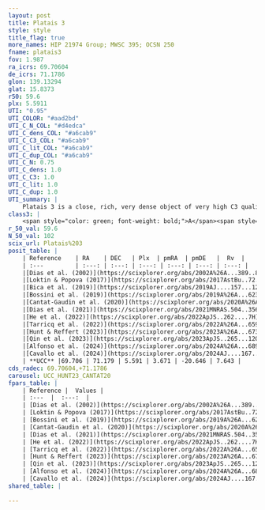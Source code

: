 ```yaml
---
layout: post
title: Platais 3
style: style
title_flag: true
more_names: HIP 21974 Group; MWSC 395; OCSN 250
fname: platais3
fov: 1.987
ra_icrs: 69.70604
de_icrs: 71.1786
glon: 139.13294
glat: 15.8373
r50: 59.6
plx: 5.5911
UTI: "0.95"
UTI_COLOR: "#aad2bd"
UTI_C_N_COL: "#d4edca"
UTI_C_dens_COL: "#a6cab9"
UTI_C_C3_COL: "#a6cab9"
UTI_C_lit_COL: "#a6cab9"
UTI_C_dup_COL: "#a6cab9"
UTI_C_N: 0.75
UTI_C_dens: 1.0
UTI_C_C3: 1.0
UTI_C_lit: 1.0
UTI_C_dup: 1.0
UTI_summary: |
    Platais 3 is a close, rich, very dense object of very high C3 quality. It is very well-studied in the literature.
class3: |
    <span style="color: green; font-weight: bold;">A</span><span style="color: green; font-weight: bold;">A</span>
r_50_val: 59.6
N_50_val: 102
scix_url: Platais%203
posit_table: |
    | Reference    | RA    | DEC   | Plx  | pmRA  | pmDE   |  Rv  |
    | :---         | :---: | :---: | :---: | :---: | :---: | :---: |
    |[Dias et al. (2002)](https://scixplorer.org/abs/2002A%26A...389..871D) | 70.404 | 71.237 | -- | 3.84 | -21.35 | 7.0 |
    |[Loktin & Popova (2017)](https://scixplorer.org/abs/2017AstBu..72..257L) | 70.41 | 71.238 | -- | 3.84 | -21.35 | 7.0 |
    |[Bica et al. (2019)](https://scixplorer.org/abs/2019AJ....157...12B) | 70.374 | 71.236 | -- | -- | -- | -- |
    |[Bossini et al. (2019)](https://scixplorer.org/abs/2019A%26A...623A.108B) | 69.976 | 71.28 | -- | -- | -- | -- |
    |[Cantat-Gaudin et al. (2020)](https://scixplorer.org/abs/2020A%26A...640A...1C) | 69.976 | 71.28 | 5.62 | 3.616 | -20.931 | -- |
    |[Dias et al. (2021)](https://scixplorer.org/abs/2021MNRAS.504..356D) | 69.801 | 71.261 | 5.604 | 3.649 | -20.905 | 7.949 |
    |[He et al. (2022)](https://scixplorer.org/abs/2022ApJS..262....7H) | 69.086 | 71.264 | 5.598 | 3.787 | -20.702 | -- |
    |[Tarricq et al. (2022)](https://scixplorer.org/abs/2022A%26A...659A..59T) | 68.107 | 71.226 | 5.591 | 4.013 | -20.646 | -- |
    |[Hunt & Reffert (2023)](https://scixplorer.org/abs/2023A%26A...673A.114H) | 68.406 | 71.489 | 5.622 | 3.767 | -20.681 | 7.694 |
    |[Qin et al. (2023)](https://scixplorer.org/abs/2023ApJS..265...12Q) | 69.77 | 71.29 | 5.68 | 3.16 | -20.97 | 7.46 |
    |[Alfonso et al. (2024)](https://scixplorer.org/abs/2024A%26A...689A..18A) | 70.13 | 71.019 | 5.581 | 3.492 | -20.708 | -- |
    |[Cavallo et al. (2024)](https://scixplorer.org/abs/2024AJ....167...12C) | 69.332 | 71.202 | 5.625 | -- | -- | -- |
    | **UCC** |69.706 | 71.179 | 5.591 | 3.671 | -20.646 | 7.643 | 
cds_radec: 69.70604,+71.1786
carousel: UCC_HUNT23_CANTAT20
fpars_table: |
    | Reference |  Values |
    | :---  |  :---:  |
    | [Dias et al. (2002)](https://scixplorer.org/abs/2002A%26A...389..871D) | `E(B-V)=0.1, Dist=200.0, Age=8.7` |
    | [Loktin & Popova (2017)](https://scixplorer.org/abs/2017AstBu..72..257L) | `E(B-V)=0.1, Dmod=6.883, logt=8.7` |
    | [Bossini et al. (2019)](https://scixplorer.org/abs/2019A%26A...623A.108B) | `AV=0.221, Dist=6.097, logA=8.319, Fe/H=0.0` |
    | [Cantat-Gaudin et al. (2020)](https://scixplorer.org/abs/2020A%26A...640A...1C) | `AVNN=0, DMNN=6.25, AgeNN=8.25` |
    | [Dias et al. (2021)](https://scixplorer.org/abs/2021MNRAS.504..356D) | `Av=0.077, Dist=179, logage=8.261, [Fe/H]=-0.007` |
    | [He et al. (2022)](https://scixplorer.org/abs/2022ApJS..262....7H) | `A0=0.3, logAge=8.2` |
    | [Tarricq et al. (2022)](https://scixplorer.org/abs/2022A%26A...659A..59T) | `Dist=177, logAgeNN=8.25` |
    | [Hunt & Reffert (2023)](https://scixplorer.org/abs/2023A%26A...673A.114H) | `AV50=0.101, diffAV50=0.402, MOD50=6.24, logAge50=8.243` |
    | [Qin et al. (2023)](https://scixplorer.org/abs/2023ApJS..265...12Q) | `E(B-V)=0.07, m-M=6.4, logt=8.05` |
    | [Alfonso et al. (2024)](https://scixplorer.org/abs/2024A%26A...689A..18A) | `AV=0.00071, MOD=6.24997, logAge=7.93517, Z=-0.0071` |
    | [Cavallo et al. (2024)](https://scixplorer.org/abs/2024AJ....167...12C) | `AV50=0.36, dMod50=6.31, logAge50=8.64, [Fe/H]50=0.27` |
shared_table: |
    
---
```


